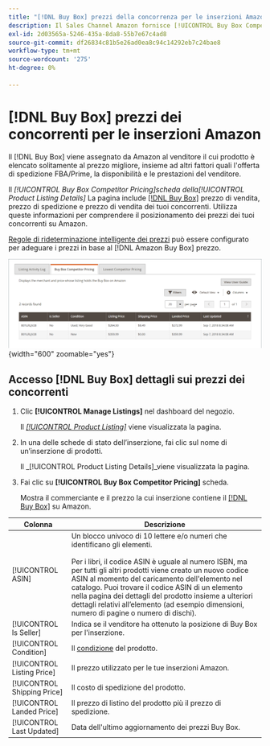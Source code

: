 ```yaml
---
title: "[!DNL Buy Box] prezzi della concorrenza per le inserzioni Amazon"
description: Il Sales Channel Amazon fornisce [!UICONTROL Buy Box Competitor Pricing] per comprendere il posizionamento dei prezzi dei tuoi concorrenti su Amazon.
exl-id: 2d03565a-5246-435a-8da8-55b7e67c4ad8
source-git-commit: df26834c81b5e26ad0ea8c94c14292eb7c24bae8
workflow-type: tm+mt
source-wordcount: '275'
ht-degree: 0%

---
```


# [!DNL Buy Box] prezzi dei concorrenti per le inserzioni Amazon

Il [!DNL Buy Box] viene assegnato da Amazon al venditore il cui prodotto è elencato solitamente al prezzo migliore, insieme ad altri fattori quali l&#39;offerta di spedizione FBA/Prime, la disponibilità e le prestazioni del venditore.

Il _[!UICONTROL Buy Box Competitor Pricing]_scheda della_[!UICONTROL Product Listing Details]_ La pagina include [[!DNL Buy Box]](./buy-box-competitor-pricing.md) prezzo di vendita, prezzo di spedizione e prezzo di vendita dei tuoi concorrenti. Utilizza queste informazioni per comprendere il posizionamento dei prezzi dei tuoi concorrenti su Amazon.

[Regole di rideterminazione intelligente dei prezzi](./intelligent-repricing-rules.md) può essere configurato per adeguare i prezzi in base al [!DNL Amazon Buy Box] prezzo.

![Dettagli sui prezzi dei concorrenti Buy Box](assets/amazon-listing-details-buy-box.png){width="600" zoomable="yes"}

## Accesso [!DNL Buy Box] dettagli sui prezzi dei concorrenti

1. Clic **[!UICONTROL Manage Listings]** nel dashboard del negozio.

   Il [_[!UICONTROL Product Listing]_](./managing-product-listings.md) viene visualizzata la pagina.

1. In una delle schede di stato dell’inserzione, fai clic sul nome di un’inserzione di prodotti.

   Il _[!UICONTROL Product Listing Details]_viene visualizzata la pagina.

1. Fai clic su **[!UICONTROL Buy Box Competitor Pricing]** scheda.

   Mostra il commerciante e il prezzo la cui inserzione contiene il [[!DNL Buy Box]](./buy-box-competitor-pricing.md) su Amazon.

| Colonna | Descrizione |
|--- |--- |
| [!UICONTROL ASIN] | Un blocco univoco di 10 lettere e/o numeri che identificano gli elementi.<br><br>Per i libri, il codice ASIN è uguale al numero ISBN, ma per tutti gli altri prodotti viene creato un nuovo codice ASIN al momento del caricamento dell&#39;elemento nel catalogo. Puoi trovare il codice ASIN di un elemento nella pagina dei dettagli del prodotto insieme a ulteriori dettagli relativi all’elemento (ad esempio dimensioni, numero di pagine o numero di dischi). |
| [!UICONTROL Is Seller] | Indica se il venditore ha ottenuto la posizione di Buy Box per l&#39;inserzione. |
| [!UICONTROL Condition] | Il [condizione](./product-listing-condition.md) del prodotto. |
| [!UICONTROL Listing Price] | Il prezzo utilizzato per le tue inserzioni Amazon. |
| [!UICONTROL Shipping Price] | Il costo di spedizione del prodotto. |
| [!UICONTROL Landed Price] | Il prezzo di listino del prodotto più il prezzo di spedizione. |
| [!UICONTROL Last Updated] | Data dell&#39;ultimo aggiornamento dei prezzi Buy Box. |
